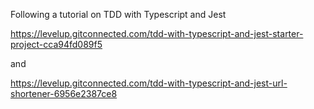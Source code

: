 Following a tutorial on TDD with Typescript and Jest

https://levelup.gitconnected.com/tdd-with-typescript-and-jest-starter-project-cca94fd089f5

and

https://levelup.gitconnected.com/tdd-with-typescript-and-jest-url-shortener-6956e2387ce8
